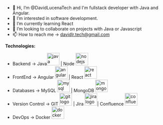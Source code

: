 - 👋 Hi, I’m @DavidLucenaTech and I'm fullstack developer with Java and Angular.
- 👀 I’m interested in software development.
- 🌱 I’m currently learning React
- 💞️ I’m looking to collaborate on projects with Java or Javascript
- 📫 How to reach me -> davidlr.tech@gmail.com

**Technologies:**
  - Backend -> Java<img src="https://cdn.jsdelivr.net/gh/devicons/devicon/icons/java/java-original.svg" height="40" alt="java logo"/> | Node <img src="https://cdn.jsdelivr.net/gh/devicons/devicon/icons/nodejs/nodejs-original.svg" height="40" alt="nodejs logo"/>
  - FrontEnd -> Angular <img src="https://cdn.jsdelivr.net/gh/devicons/devicon/icons/angularjs/angularjs-original.svg" height="40" alt="angularjs logo"/> | React <img src="https://cdn.jsdelivr.net/gh/devicons/devicon/icons/react/react-original.svg" height="40" alt="react logo"  />
  - Databases -> MySQL <img src="https://cdn.jsdelivr.net/gh/devicons/devicon/icons/mysql/mysql-original.svg" height="40px" alt="mysql logo"/> | MongoDB <img src="https://cdn.jsdelivr.net/gh/devicons/devicon/icons/mongodb/mongodb-original.svg" height="40" alt="mongodb logo"/>
  - Version Control -> GIT <img src="https://cdn.jsdelivr.net/gh/devicons/devicon/icons/git/git-original.svg" height="40" alt="git logo"/> | Jira <img src="https://cdn.jsdelivr.net/gh/devicons/devicon/icons/jira/jira-original.svg" height="40" alt="jira logo"/>| Confluence <img src="https://cdn.jsdelivr.net/gh/devicons/devicon/icons/confluence/confluence-original.svg" height="40" alt="confluence logo"/>
  - DevOps -> Docker <img src="https://cdn.jsdelivr.net/gh/devicons/devicon/icons/docker/docker-original.svg" height="40" alt="docker logo"/>
<!---
DavidLucenaTech/DavidLucenaTech is a ✨ special ✨ repository because its `README.md` (this file) appears on your GitHub profile.
You can click the Preview link to take a look at your changes.
--->
